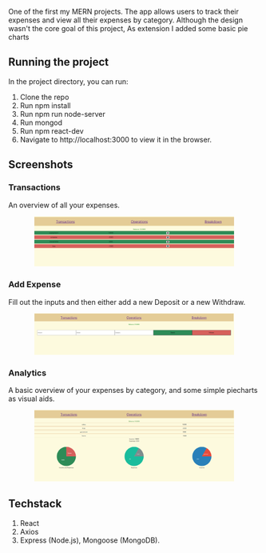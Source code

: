 One of the first my MERN projects. The app allows users to track their expenses and view all their expenses by category. Although the design wasn't the core goal of this project, As extension I added some basic pie charts

## Running the project

In the project directory, you can run:
1. Clone the repo
2. Run npm install
3. Run npm run node-server
4. Run mongod
5. Run npm react-dev
6. Navigate to http://localhost:3000 to view it in the browser.


## Screenshots

### Transactions
An overview of all your expenses.
<p align="center"><img src="transactions.PNG" width="400" /></p>

### Add Expense
Fill out the inputs and then either add a new Deposit or a new Withdraw.
<p align="center"><img src="operations.PNG" width="400" /></p>

### Analytics
A basic overview of your expenses by category, and some simple piecharts as visual aids.
<p align="center"><img src="breackdown.PNG" width="400" /></p>

## Techstack

1. React
2. Axios
3. Express (Node.js), Mongoose (MongoDB).
